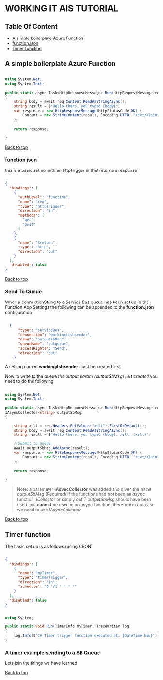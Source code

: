 # WORKING IT AIS TUTORIAL

## Table Of Content
- [A simple boilerplate Azure Function](#a-simple-boilerplate-azure-function)
- [function.json](#function-json)
- [Timer function](#timer-function)


## A simple boilerplate Azure Function

```csharp

using System.Net; 
using System.Text;

public static async Task<HttpResponseMessage> Run(HttpRequestMessage req, TraceWriter log)
{
    string body = await req.Content.ReadAsStringAsync();
    string result = $"Hello there, you typed {body}";
    var response = new HttpResponseMessage(HttpStatusCode.OK) {
        Content = new StringContent(result, Encoding.UTF8, "text/plain")
    };
  
    return response;
 
}

``` 
[Back to top](#table-of-content)


### function json

this is a basic set up with an httpTrigger in that returns a response

```json

{
  "bindings": [
    {
      "authLevel": "function",
      "name": "req",
      "type": "httpTrigger",
      "direction": "in",
      "methods": [
        "get",
        "post"
      ]
    },
    {
      "name": "$return",
      "type": "http",
      "direction": "out"
    }
  ],
  "disabled": false
}

```
[Back to top](#table-of-content)

### Send To Queue

When a connectionString to a *Service Bus* queue has been set up in the Function App Settings the following can be appended to the **function.json** configuration 

```json

  {
      "type": "serviceBus",
      "connection": "workingitsbsender",
      "name": "outputSbMsg",
      "queueName": "outqueue",
      "accessRights": "Send",
      "direction": "out"
    }

```

A setting named **workingitsbsender** must be created first 

Now to write to the queue *the output param (outputSbMsg) just created* you need to do the following:

```csharp

using System.Net; 
using System.Text;

public static async Task<HttpResponseMessage> Run(HttpRequestMessage req, TraceWriter log, 
IAsyncCollector<string> outputSbMsg)
{

    string xslt = req.Headers.GetValues("xslt").FirstOrDefault();
    string body = await req.Content.ReadAsStringAsync();
    string result = $"Hello there, you typed {body}. xslt: {xslt}";

    //Submit to queue
    await outputSbMsg.AddAsync(result);
    var response = new HttpResponseMessage(HttpStatusCode.OK) {
        Content = new StringContent(result, Encoding.UTF8, "text/plain")
    };
  
    return response;
 
}


```

> Note: a parameter **IAsyncCollector<string>** was added and given the name *outputSbMsg* (Required)
> If the functions had not been an *async* function, *ICollector<T>* or simply *out T outputSbMsg* should have been used.
> out **cannot** be used in an async function, therefore in our case we need to use *IAsyncCollector*

[Back to top](#table-of-content)

## Timer function

The basic set up is as follows (using CRON)

```json

{
  "bindings": [
    {
      "name": "myTimer",
      "type": "timerTrigger",
      "direction": "in",
      "schedule": "0 */1 * * * *"
    }
  ],
  "disabled": false
}

```

```csharp

using System;

public static void Run(TimerInfo myTimer, TraceWriter log)
{
    log.Info($"C# Timer trigger function executed at: {DateTime.Now}");
}


```

### A timer example sending to a SB Queue

Lets join the things we have learned



[Back to top](#table-of-content)
